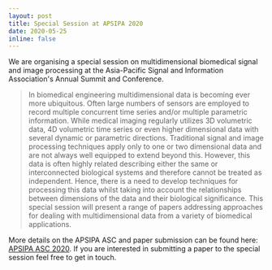 ```yaml
---
layout: post
title: Special Session at APSIPA 2020
date: 2020-05-25
inline: false
---
```

We are organising a special session on multidimensional biomedical signal and image processing at the Asia-Pacific Signal and Information Association's Annual Summit and Conference.

> In biomedical engineering multidimensional data is becoming ever more ubiquitous. Often large numbers of sensors are employed to record multiple concurrent time series and/or multiple parametric information. While medical imaging regularly utilizes 3D volumetric data, 4D volumetric time series or even higher dimensional data with several dynamic or parametric directions. Traditional signal and image processing techniques apply only to one or two dimensional data and are not always well equipped to extend beyond this. However, this data is often highly related describing either the same or interconnected biological systems and therefore cannot be treated as independent. Hence, there is a need to develop techniques for processing this data whilst taking into account the relationships between dimensions of the data and their biological significance. This special session will present a range of papers addressing approaches for dealing with multidimensional data from a variety of biomedical applications.

More details on the APSIPA ASC and paper submission can be found here: [APSIPA ASC 2020](http://www.apsipa2020.org/). If you are interested in submitting a paper to the special session feel free to get in touch.
